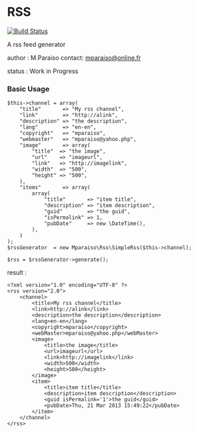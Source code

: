 RSS
===

[![Build Status](https://travis-ci.org/Mparaiso/simple-rss.png)](https://travis-ci.org/Mparaiso/simple-rss)

A rss feed generator

author : M.Paraiso
contact: mparaiso@online.fr

status : Work in Progress

### Basic Usage

    $this->channel = array(
        "title"       => "My rss channel",
        "link"        => "http://alink",
        "description" => "the description",
        "lang"        => "en-en",
        "copyright"   => "mparaiso",
        "webmaster"   => "mparaiso@yahoo.php",
        "image"       => array(
            "title"  => "the image",
            "url"    => "imageurl",
            "link"   => "http://imagelink",
            "width"  => "500",
            "height" => "500",
        ),
        "items"       => array(
            array(
                "title"       => "item title",
                "description" => "item description",
                "guid"        => "the guid",
                "isPermalink" => 1,
                "pubDate"     => new \DateTime(),
            ),
        )
    );
    $rssGenerator  = new Mparaiso\Rss\SimpleRss($this->channel);

    $rss = $rssGenerator->generate();

result :

    <?xml version="1.0" encoding="UTF-8" ?>
    <rss version="2.0">
        <channel>
            <title>My rss channel</title>
            <link>http://alink</link>
            <description>the description</description>
            <lang>en-en</lang>
            <copyright>mparaiso</copyright>
            <webMaster>mparaiso@yahoo.php</webMaster>
            <image>
                <title>the image</title>
                <url>imageurl</url>
                <link>http://imagelink</link>
                <width>500</width>
                <height>500</height>
            </image>
            <item>
                <title>item title</title>
                <description>item description</description>
                <guid isPermalink='1'>the guid</guid>
                <pubDate>Thu, 21 Mar 2013 15:49:22</pubDate>
            </item>
        </channel>
    </rss>


